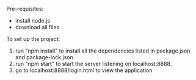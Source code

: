 Pre-requisites:
- install node.js
- download all files

To set up the project:
1. run "npm install" to install all the dependencies listed in package.json and package-lock.json
2. run "npm start" to start the server listening on localhost:8888.
3. go to localhost:8888/login.html to view the application
